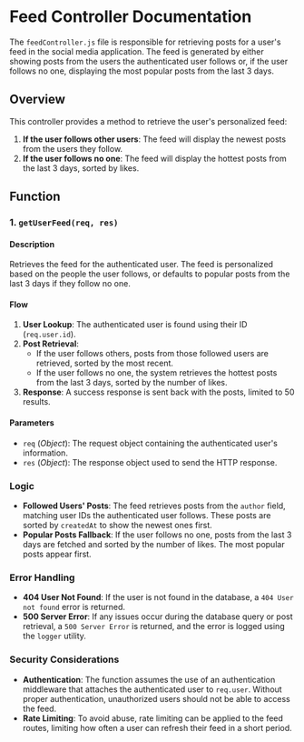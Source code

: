 # Feed Controller Documentation

The `feedController.js` file is responsible for retrieving posts for a user's feed in the social media application. The feed is generated by either showing posts from the users the authenticated user follows or, if the user follows no one, displaying the most popular posts from the last 3 days.

## Overview

This controller provides a method to retrieve the user's personalized feed:
1. **If the user follows other users**: The feed will display the newest posts from the users they follow.
2. **If the user follows no one**: The feed will display the hottest posts from the last 3 days, sorted by likes.

## Function

### 1. `getUserFeed(req, res)`

#### Description
Retrieves the feed for the authenticated user. The feed is personalized based on the people the user follows, or defaults to popular posts from the last 3 days if they follow no one.

#### Flow
1. **User Lookup**: The authenticated user is found using their ID (`req.user.id`).
2. **Post Retrieval**:
   - If the user follows others, posts from those followed users are retrieved, sorted by the most recent.
   - If the user follows no one, the system retrieves the hottest posts from the last 3 days, sorted by the number of likes.
3. **Response**: A success response is sent back with the posts, limited to 50 results.

#### Parameters
- `req` (*Object*): The request object containing the authenticated user's information.
- `res` (*Object*): The response object used to send the HTTP response.

### Logic
- **Followed Users' Posts**: The feed retrieves posts from the `author` field, matching user IDs the authenticated user follows. These posts are sorted by `createdAt` to show the newest ones first.
- **Popular Posts Fallback**: If the user follows no one, posts from the last 3 days are fetched and sorted by the number of likes. The most popular posts appear first.

### Error Handling
- **404 User Not Found**: If the user is not found in the database, a `404 User not found` error is returned.
- **500 Server Error**: If any issues occur during the database query or post retrieval, a `500 Server Error` is returned, and the error is logged using the `logger` utility.

### Security Considerations
- **Authentication**: The function assumes the use of an authentication middleware that attaches the authenticated user to `req.user`. Without proper authentication, unauthorized users should not be able to access the feed.
- **Rate Limiting**: To avoid abuse, rate limiting can be applied to the feed routes, limiting how often a user can refresh their feed in a short period.
